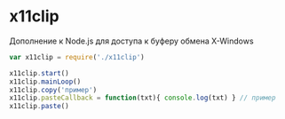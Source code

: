 x11clip
=======

Дополнение к Node.js для доступа к буферу обмена X-Windows


```javascript
var x11clip = require('./x11clip')

x11clip.start()
x11clip.mainLoop()
x11clip.copy('пример')
x11clip.pasteCallback = function(txt){ console.log(txt) } // пример
x11clip.paste()

```


